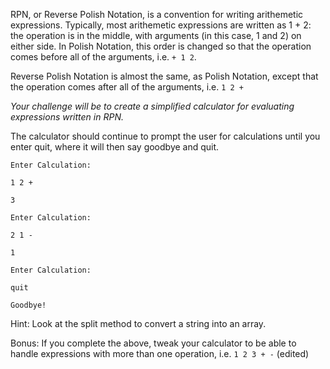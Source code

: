 RPN, or Reverse Polish Notation, is a convention for writing arithemetic expressions. Typically, most arithemetic expressions are written as 1 + 2: the operation is in the middle, with arguments (in this case, 1 and 2) on either side. In Polish Notation, this order is changed so that the operation comes before all of the arguments, i.e. `+ 1 2`.

Reverse Polish Notation is almost the same, as Polish Notation, except that the operation comes after all of the arguments, i.e. `1 2 +`

*Your challenge will be to create a simplified calculator for evaluating expressions written in RPN.*

The calculator should continue to prompt the user for calculations until you enter quit, where it will then say goodbye and quit.

```
Enter Calculation:

1 2 +

3

Enter Calculation:

2 1 -

1

Enter Calculation:

quit

Goodbye!

```

Hint: Look at the split method to convert a string into an array.

Bonus: If you complete the above, tweak your calculator to be able to handle expressions with more than one operation, i.e. `1 2 3 + -` (edited)

